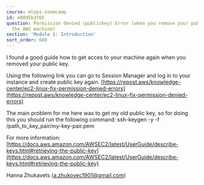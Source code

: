 ```yaml
---
course: mlops-zoomcamp
id: e00d5b3f65
question: Permission denied (publickey) Error (when you remove your public key on
  the AWS machine)
section: 'Module 1: Introduction'
sort_order: 680
---
```


I found a good guide how to get acces to your machine again when you removed your public key.

Using the following link you can go to Session Manager and log in to your instance and create public key again. [https://repost.aws/knowledge-center/ec2-linux-fix-permission-denied-errors](https://repost.aws/knowledge-center/ec2-linux-fix-permission-denied-errors)

The main problem for me here was to get my old public key, so for doing this you should run the following command: ssh-keygen -y -f /path_to_key_pair/my-key-pair.pem

For more information: [https://docs.aws.amazon.com/AWSEC2/latest/UserGuide/describe-keys.html#retrieving-the-public-key](https://docs.aws.amazon.com/AWSEC2/latest/UserGuide/describe-keys.html#retrieving-the-public-key)

Hanna Zhukavets ([a.zhukovec1901@gmail.com](mailto:a.zhukovec1901@gmail.com))

